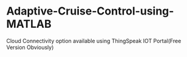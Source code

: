 # Adaptive-Cruise-Control-using-MATLAB
Cloud Connectivity option available using ThingSpeak IOT Portal(Free Version Obviously)
